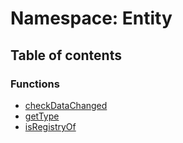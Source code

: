 # Namespace: Entity

## Table of contents

### Functions

* [checkDataChanged](/en/auto-docs/core/functions/Entity.checkDataChanged.md)
* [getType](/en/auto-docs/core/functions/Entity.getType.md)
* [isRegistryOf](/en/auto-docs/core/functions/Entity.isRegistryOf.md)

